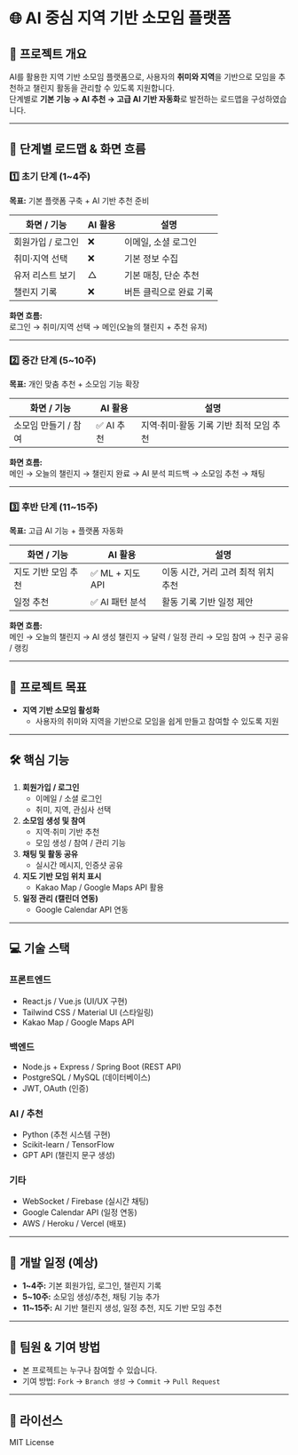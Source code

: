 # 🌐 AI 중심 지역 기반 소모임 플랫폼

## 📌 프로젝트 개요
AI를 활용한 지역 기반 소모임 플랫폼으로, 사용자의 **취미와 지역**을 기반으로 모임을 추천하고 챌린지 활동을 관리할 수 있도록 지원합니다.  
단계별로 **기본 기능 → AI 추천 → 고급 AI 기반 자동화**로 발전하는 로드맵을 구성하였습니다.

---

## 🚀 단계별 로드맵 & 화면 흐름

### 1️⃣ 초기 단계 (1~4주)
**목표:** 기본 플랫폼 구축 + AI 기반 추천 준비  

| 화면 / 기능 | AI 활용 | 설명 |
| --- | --- | --- |
| 회원가입 / 로그인 | ❌ | 이메일, 소셜 로그인 |
| 취미·지역 선택 | ❌ | 기본 정보 수집 |
| 유저 리스트 보기 | △ | 기본 매칭, 단순 추천 |
| 챌린지 기록 | ❌ | 버튼 클릭으로 완료 기록 |

**화면 흐름:**  
로그인 → 취미/지역 선택 → 메인(오늘의 챌린지 + 추천 유저)

---

### 2️⃣ 중간 단계 (5~10주)
**목표:** 개인 맞춤 추천 + 소모임 기능 확장  

| 화면 / 기능 | AI 활용 | 설명 |
| --- | --- | --- |
| 소모임 만들기 / 참여 | ✅ AI 추천 | 지역·취미·활동 기록 기반 최적 모임 추천 |

**화면 흐름:**  
메인 → 오늘의 챌린지 → 챌린지 완료 → AI 분석 피드백 → 소모임 추천 → 채팅

---

### 3️⃣ 후반 단계 (11~15주)
**목표:** 고급 AI 기능 + 플랫폼 자동화  

| 화면 / 기능 | AI 활용 | 설명 |
| --- | --- | --- |
| 지도 기반 모임 추천 | ✅ ML + 지도 API | 이동 시간, 거리 고려 최적 위치 추천 |
| 일정 추천 | ✅ AI 패턴 분석 | 활동 기록 기반 일정 제안 |

**화면 흐름:**  
메인 → 오늘의 챌린지 → AI 생성 챌린지 → 달력 / 일정 관리 → 모임 참여 → 친구 공유 / 랭킹

---

## 🎯 프로젝트 목표
- **지역 기반 소모임 활성화**
  - 사용자의 취미와 지역을 기반으로 모임을 쉽게 만들고 참여할 수 있도록 지원  

---

## 🛠 핵심 기능
1. **회원가입 / 로그인**
   - 이메일 / 소셜 로그인
   - 취미, 지역, 관심사 선택
2. **소모임 생성 및 참여**
   - 지역·취미 기반 추천
   - 모임 생성 / 참여 / 관리 기능
3. **채팅 및 활동 공유**
   - 실시간 메시지, 인증샷 공유
4. **지도 기반 모임 위치 표시**
   - Kakao Map / Google Maps API 활용
5. **일정 관리 (캘린더 연동)**
   - Google Calendar API 연동

---

## 💻 기술 스택

### 프론트엔드
- React.js / Vue.js (UI/UX 구현)
- Tailwind CSS / Material UI (스타일링)
- Kakao Map / Google Maps API

### 백엔드
- Node.js + Express / Spring Boot (REST API)
- PostgreSQL / MySQL (데이터베이스)
- JWT, OAuth (인증)

### AI / 추천
- Python (추천 시스템 구현)
- Scikit-learn / TensorFlow
- GPT API (챌린지 문구 생성)

### 기타
- WebSocket / Firebase (실시간 채팅)
- Google Calendar API (일정 연동)
- AWS / Heroku / Vercel (배포)

---

## 📅 개발 일정 (예상)
- **1~4주:** 기본 회원가입, 로그인, 챌린지 기록  
- **5~10주:** 소모임 생성/추천, 채팅 기능 추가  
- **11~15주:** AI 기반 챌린지 생성, 일정 추천, 지도 기반 모임 추천  

---

## 👥 팀원 & 기여 방법
- 본 프로젝트는 누구나 참여할 수 있습니다.  
- 기여 방법: `Fork` → `Branch 생성` → `Commit` → `Pull Request`  

---

## 📌 라이선스
MIT License
